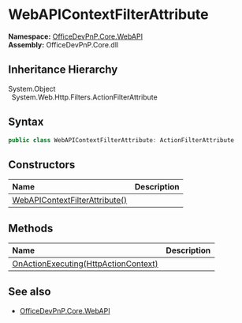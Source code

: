 # WebAPIContextFilterAttribute
  

**Namespace:** [OfficeDevPnP.Core.WebAPI](OfficeDevPnP.Core.WebAPI.md)  
**Assembly:** OfficeDevPnP.Core.dll  
## Inheritance Hierarchy
System.Object  
&ensp;System.Web.Http.Filters.ActionFilterAttribute  
## Syntax
```C#
public class WebAPIContextFilterAttribute: ActionFilterAttribute
```
## Constructors
|**Name**|**Description**|
|:-----|:-----|
| [WebAPIContextFilterAttribute()](OfficeDevPnP.Core.WebAPI.WebAPIContextFilterAttribute.ctor1.md) |  
## Methods
|**Name**|**Description**|
|:-----|:-----|
| [OnActionExecuting(HttpActionContext)](OfficeDevPnP.Core.WebAPI.WebAPIContextFilterAttribute.2983f523.md) | 
## See also
- [OfficeDevPnP.Core.WebAPI](OfficeDevPnP.Core.WebAPI.md)
